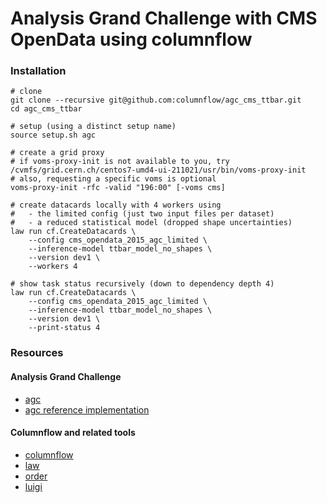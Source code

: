 # Analysis Grand Challenge with CMS OpenData using columnflow

### Installation

```shell
# clone
git clone --recursive git@github.com:columnflow/agc_cms_ttbar.git
cd agc_cms_ttbar

# setup (using a distinct setup name)
source setup.sh agc

# create a grid proxy
# if voms-proxy-init is not available to you, try /cvmfs/grid.cern.ch/centos7-umd4-ui-211021/usr/bin/voms-proxy-init
# also, requesting a specific voms is optional
voms-proxy-init -rfc -valid "196:00" [-voms cms]

# create datacards locally with 4 workers using
#   - the limited config (just two input files per dataset)
#   - a reduced statistical model (dropped shape uncertainties)
law run cf.CreateDatacards \
    --config cms_opendata_2015_agc_limited \
    --inference-model ttbar_model_no_shapes \
    --version dev1 \
    --workers 4

# show task status recursively (down to dependency depth 4)
law run cf.CreateDatacards \
    --config cms_opendata_2015_agc_limited \
    --inference-model ttbar_model_no_shapes \
    --version dev1 \
    --print-status 4
```

### Resources

#### Analysis Grand Challenge

- [agc](https://iris-hep.org/projects/agc.html)
- [agc reference implementation](https://github.com/iris-hep/analysis-grand-challenge/tree/main/analyses/cms-open-data-ttbar)

#### Columnflow and related tools

- [columnflow](https://github.com/uhh-cms/columnflow)
- [law](https://github.com/riga/law)
- [order](https://github.com/riga/order)
- [luigi](https://github.com/spotify/luigi)
